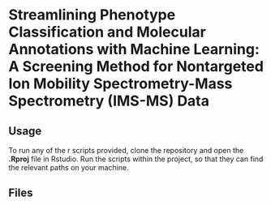 # Streamlining Phenotype Classification and Molecular Annotations with Machine Learning: A Screening Method for Nontargeted Ion Mobility Spectrometry-Mass Spectrometry (IMS-MS) Data


## Usage
To run any of the r scripts provided, clone the repository and open the **.Rproj** file in Rstudio.
Run the scripts within the project, so that they can find the relevant paths on your machine. 

## Files



